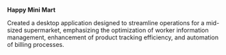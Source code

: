 **Happy Mini Mart**

Created a desktop application designed to streamline operations for a 
mid-sized supermarket, emphasizing the optimization of worker information management, enhancement of product tracking 
efficiency, and automation of billing processes.
